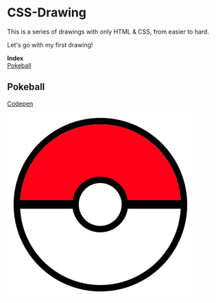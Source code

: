 # CSS-Drawing

This is a series of drawings with only HTML & CSS, from easier to hard.

Let's go with my first drawing!

**Index**<br>
[Pokeball](https://github.com/mikelweb/CSS-Drawing?tab=readme-ov-file#pokeball)

## Pokeball
<a href="https://codepen.io/mikelweb/pen/mybvNJx?editors=1100" target="_blank">Codepen</a>

![pokeball](Pokeball/pokeball.png?raw=true)
